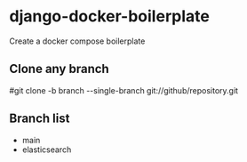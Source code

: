 # django-docker-boilerplate
Create a docker compose boilerplate


## Clone any branch
#git clone -b branch --single-branch git://github/repository.git

## Branch list
- main 
- elasticsearch

